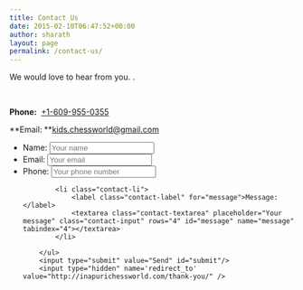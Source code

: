 ```yaml
---
title: Contact Us
date: 2015-02-10T06:47:52+00:00
author: sharath
layout: page
permalink: /contact-us/
---
```

We would love to hear from you. .

&nbsp;

**Phone:**  [+1-609-955-0355](tel:+1-609-955-0355)

**Email: **<kids.chessworld@gmail.com>


<form id="contact-form" class="form" action="https://getsimpleform.com/messages?form_api_token=b6d4be9b039b666b3311e1ddcbfb577c" method="POST" enctype="multipart/form-data">
        <ul class="contact-ul">
            <li class="contact-li">
                <label class="contact-label" for="name">Name:</label>
                <input type="text" placeholder="Your name" id="name" class="contact-input" name="name" tabindex="1"/>
            </li>
            <li class="contact-li">
                <label class="contact-label" for="email">Email:</label>
                <input type="email" placeholder="Your email" id="email" class="contact-input" name="email" tabindex="2"/>
            </li>
            <li class="contact-li">
                <label class="contact-label" for="phone">Phone:</label>
                <input type="tel" placeholder="Your phone number" id="phone" class="contact-input" name="phone" tabindex="3"/>
            </li>
        
            <li class="contact-li">
                <label class="contact-label" for="message">Message:</label>
                <textarea class="contact-textarea" placeholder="Your message" class="contact-input" rows="4" id="message" name="message" tabindex="4"></textarea>
            </li>
            
        </ul>
        <input type="submit" value="Send" id="submit"/>
        <input type="hidden" name='redirect_to' value="http://inapurichessworld.com/thank-you/" />
        
</form>